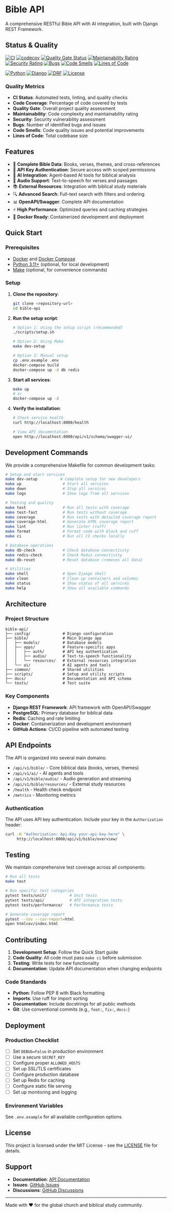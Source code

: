 # Bible API

A comprehensive RESTful Bible API with AI integration, built with Django REST Framework.

## Status & Quality

[![CI](https://github.com/PluraNex/bible-api/workflows/CI/badge.svg)](https://github.com/PluraNex/bible-api/actions/workflows/ci.yml)
[![codecov](https://codecov.io/gh/PluraNex/bible-api/branch/main/graph/badge.svg)](https://codecov.io/gh/PluraNex/bible-api)
[![Quality Gate Status](https://sonarcloud.io/api/project_badges/measure?project=bible-api_bible-api&metric=alert_status)](https://sonarcloud.io/dashboard?id=bible-api_bible-api)
[![Maintainability Rating](https://sonarcloud.io/api/project_badges/measure?project=bible-api_bible-api&metric=sqale_rating)](https://sonarcloud.io/dashboard?id=bible-api_bible-api)
[![Security Rating](https://sonarcloud.io/api/project_badges/measure?project=bible-api_bible-api&metric=security_rating)](https://sonarcloud.io/dashboard?id=bible-api_bible-api)
[![Bugs](https://sonarcloud.io/api/project_badges/measure?project=bible-api_bible-api&metric=bugs)](https://sonarcloud.io/dashboard?id=bible-api_bible-api)
[![Code Smells](https://sonarcloud.io/api/project_badges/measure?project=bible-api_bible-api&metric=code_smells)](https://sonarcloud.io/dashboard?id=bible-api_bible-api)
[![Lines of Code](https://sonarcloud.io/api/project_badges/measure?project=bible-api_bible-api&metric=ncloc)](https://sonarcloud.io/dashboard?id=bible-api_bible-api)

[![Python](https://img.shields.io/badge/python-3.11+-blue.svg)](https://www.python.org/downloads/)
[![Django](https://img.shields.io/badge/django-4.2+-green.svg)](https://www.djangoproject.com/)
[![DRF](https://img.shields.io/badge/drf-3.14+-red.svg)](https://www.django-rest-framework.org/)
[![License](https://img.shields.io/badge/license-MIT-blue.svg)](LICENSE)

### Quality Metrics

- **CI Status**: Automated tests, linting, and quality checks
- **Code Coverage**: Percentage of code covered by tests  
- **Quality Gate**: Overall project quality assessment
- **Maintainability**: Code complexity and maintainability rating
- **Security**: Security vulnerability assessment
- **Bugs**: Number of identified bugs and issues
- **Code Smells**: Code quality issues and potential improvements
- **Lines of Code**: Total codebase size

## Features

- 📖 **Complete Bible Data**: Books, verses, themes, and cross-references
- 🔐 **API Key Authentication**: Secure access with scoped permissions
- 🤖 **AI Integration**: Agent-based AI tools for biblical analysis
- 🎵 **Audio Support**: Text-to-speech for verses and passages
- 📚 **External Resources**: Integration with biblical study materials
- 🔍 **Advanced Search**: Full-text search with filters and ordering
- 📊 **OpenAPI/Swagger**: Complete API documentation
- ⚡ **High Performance**: Optimized queries and caching strategies
- 🐳 **Docker Ready**: Containerized development and deployment

## Quick Start

### Prerequisites

- [Docker](https://docs.docker.com/get-docker/) and [Docker Compose](https://docs.docker.com/compose/install/)
- [Python 3.11+](https://www.python.org/downloads/) (optional, for local development)
- [Make](https://www.gnu.org/software/make/) (optional, for convenience commands)

### Setup

1. **Clone the repository**:
   ```bash
   git clone <repository-url>
   cd bible-api
   ```

2. **Run the setup script**:
   ```bash
   # Option 1: Using the setup script (recommended)
   ./scripts/setup.sh
   
   # Option 2: Using Make
   make dev-setup
   
   # Option 3: Manual setup
   cp .env.example .env
   docker-compose build
   docker-compose up -d db redis
   ```

3. **Start all services**:
   ```bash
   make up
   # or
   docker-compose up -d
   ```

4. **Verify the installation**:
   ```bash
   # Check service health
   curl http://localhost:8000/health
   
   # View API documentation
   open http://localhost:8000/api/v1/schema/swagger-ui/
   ```

## Development Commands

We provide a comprehensive Makefile for common development tasks:

```bash
# Setup and start services
make dev-setup          # Complete setup for new developers
make up                  # Start all services
make down                # Stop all services
make logs                # Show logs from all services

# Testing and quality
make test                # Run all tests with coverage
make test-fast           # Run tests without coverage
make coverage            # Run tests with detailed coverage report
make coverage-html       # Generate HTML coverage report
make lint                # Run linter (ruff)
make format              # Format code with black and ruff
make ci                  # Run all CI checks locally

# Database operations
make db-check            # Check database connectivity
make redis-check         # Check Redis connectivity
make db-reset            # Reset database (removes all data)

# Utilities
make shell               # Open Django shell
make clean               # Clean up containers and volumes
make status              # Show status of all services
make help                # Show all available commands
```

## Architecture

### Project Structure

```
bible-api/
├── config/              # Django configuration
├── bible/               # Main Django app
│   ├── models/          # Database models
│   ├── apps/            # Feature-specific apps
│   │   ├── auth/        # API key authentication
│   │   ├── audio/       # Text-to-speech functionality
│   │   └── resources/   # External resources integration
│   └── ai/              # AI agents and tools
├── common/              # Shared utilities
├── scripts/             # Setup and utility scripts
├── docs/                # Documentation and API schema
└── tests/               # Test suite
```

### Key Components

- **Django REST Framework**: API framework with OpenAPI/Swagger
- **PostgreSQL**: Primary database for biblical data
- **Redis**: Caching and rate limiting
- **Docker**: Containerization and development environment
- **GitHub Actions**: CI/CD pipeline with automated testing

## API Endpoints

The API is organized into several main domains:

- `/api/v1/bible/` - Core biblical data (books, verses, themes)
- `/api/v1/ai/` - AI agents and tools
- `/api/v1/bible/audio/` - Audio generation and streaming
- `/api/v1/bible/resources/` - External study resources
- `/health` - Health check endpoint
- `/metrics` - Monitoring metrics

### Authentication

The API uses API key authentication. Include your key in the `Authorization` header:

```bash
curl -H "Authorization: Api-Key your-api-key-here" \
     http://localhost:8000/api/v1/bible/overview/
```

## Testing

We maintain comprehensive test coverage across all components:

```bash
# Run all tests
make test

# Run specific test categories
pytest tests/unit/          # Unit tests
pytest tests/api/           # API integration tests
pytest tests/performance/   # Performance tests

# Generate coverage report
pytest --cov --cov-report=html
open htmlcov/index.html
```

## Contributing

1. **Development Setup**: Follow the Quick Start guide
2. **Code Quality**: All code must pass `make ci` before submission
3. **Testing**: Write tests for new functionality
4. **Documentation**: Update API documentation when changing endpoints

### Code Standards

- **Python**: Follow PEP 8 with Black formatting
- **Imports**: Use ruff for import sorting
- **Documentation**: Include docstrings for all public methods
- **Git**: Use conventional commits (e.g., `feat:`, `fix:`, `docs:`)

## Deployment

### Production Checklist

- [ ] Set `DEBUG=False` in production environment
- [ ] Use a secure `SECRET_KEY`
- [ ] Configure proper `ALLOWED_HOSTS`
- [ ] Set up SSL/TLS certificates
- [ ] Configure production database
- [ ] Set up Redis for caching
- [ ] Configure static file serving
- [ ] Set up monitoring and logging

### Environment Variables

See `.env.example` for all available configuration options.

## License

This project is licensed under the MIT License - see the [LICENSE](LICENSE) file for details.

## Support

- **Documentation**: [API Documentation](http://localhost:8000/api/v1/schema/swagger-ui/)
- **Issues**: [GitHub Issues](https://github.com/bible-api/bible-api/issues)
- **Discussions**: [GitHub Discussions](https://github.com/bible-api/bible-api/discussions)

---

Made with ❤️ for the global church and biblical study community.